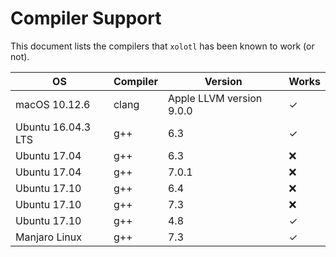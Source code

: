 # Compiler Support

This document lists the compilers that `xolotl` has been known to work (or not). 

| OS          | Compiler | Version | Works | 
| -------     | ------     | ------- | ----------- 
| macOS 10.12.6 | clang | Apple LLVM version 9.0.0 |  ✓ |
| Ubuntu 16.04.3 LTS | g++ | 6.3 | ✓  | 
| Ubuntu 17.04 | g++ | 6.3 | ❌ |
| Ubuntu 17.04 | g++ | 7.0.1 | ❌ |
| Ubuntu 17.10 | g++ | 6.4 | ❌ |
| Ubuntu 17.10 | g++ | 7.3 | ❌ |
| Ubuntu 17.10 | g++ | 4.8 | ✓ |
| Manjaro Linux | g++ | 7.3 | ✓ |

